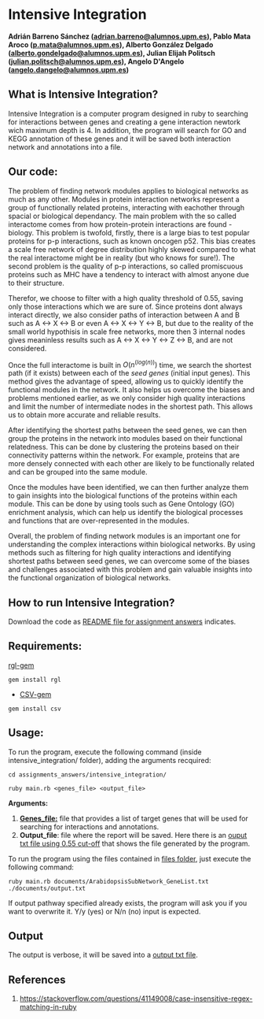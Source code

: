 # Intensive Integration
**Adrián Barreno Sánchez (adrian.barreno@alumnos.upm.es), Pablo Mata Aroco (p.mata@alumnos.upm.es), Alberto González Delgado (alberto.gondelgado@alumnos.upm.es), Julian Elijah Politsch (julian.politsch@alumnos.upm.es), Angelo D'Angelo (angelo.dangelo@alumnos.upm.es)**


## What is Intensive Integration?

Intensive Integration is a computer program designed in ruby to searching for interactions between genes and creating a gene interaction newtork wich maximum depth is 4. In addition, the program will search for GO and KEGG annotation of these genes and it will be saved both interaction network and annotations into a file.

## Our code:

The problem of finding network modules applies to biological networks as much as any other. Modules in protein interaction networks represent a group of functionally related proteins, interacting with eachother through spacial or biological dependancy. The main problem with the so called interactome comes from how protein-protein interactions are found -biology. This problem is twofold, firstly, there is a large bias to test popular proteins for p-p interactions, such as known oncogen p52. This bias creates a scale free network of degree distribution highly skewed compared to what the real interactome might be in reality (but who knows for sure!). The second problem is the quality of p-p interactions, so called promiscuous proteins such as MHC have a tendency to interact with almost anyone due to their structure. 

Therefor, we choose to filter with a high quality threshold of 0.55, saving only those interactions which we are sure of. Since proteins dont always interact directly, we also consider paths of interaction between A and B such as A <-> X <-> B or even A <-> X <-> Y <-> B, but due to the reality of the small world hypothisis in scale free networks, more then 3 internal nodes gives meaninless results such as A <-> X <-> Y <-> Z <-> B, and are not considered.

Once the full interactome is built in $O(n^(log(n)))$ time, we search the shortest path (if it exists) between each of the *seed genes* (initial input genes). This method gives the advantage of speed, allowing us to quickly identify the functional modules in the network. It also helps us overcome the biases and problems mentioned earlier, as we only consider high quality interactions and limit the number of intermediate nodes in the shortest path. This allows us to obtain more accurate and reliable results.

After identifying the shortest paths between the seed genes, we can then group the proteins in the network into modules based on their functional relatedness. This can be done by clustering the proteins based on their connectivity patterns within the network. For example, proteins that are more densely connected with each other are likely to be functionally related and can be grouped into the same module.

Once the modules have been identified, we can then further analyze them to gain insights into the biological functions of the proteins within each module. This can be done by using tools such as Gene Ontology (GO) enrichment analysis, which can help us identify the biological processes and functions that are over-represented in the modules.

Overall, the problem of finding network modules is an important one for understanding the complex interactions within biological networks. By using methods such as filtering for high quality interactions and identifying shortest paths between seed genes, we can overcome some of the biases and challenges associated with this problem and gain valuable insights into the functional organization of biological networks.

## How to run Intensive Integration?
Download the code as [README file for assignment answers](../README.md) indicates. 

## Requirements:
[rgl-gem](https://rubygems.org/gems/rgl/versions/0.2.2?locale=es)
```
gem install rgl 
```

* [CSV-gem](https://rubygems.org/gems/csv?locale=es)

```
gem install csv
```
## Usage:

To run the program, execute the following command (inside intensive_integration/ folder), adding the arguments recquired:

```
cd assignments_answers/intensive_integration/
```
```
ruby main.rb <genes_file> <output_file> 
```
**Arguments:**
1. **[Genes_file:](documents/ArabidopsisSubNetwork_GeneList.txt)** file that provides a list of target genes that will be used for searching for interactions and annotations.
2. **Output_file**: file where the report will be saved. Here there is an  [ouput txt file using 0.55 cut-off](documents/final_report_0.55.txt) that shows the file generated by the program.

To run the program using the files contained in [files folder](documents/), just execute the following command:
```
ruby main.rb documents/ArabidopsisSubNetwork_GeneList.txt ./documents/output.txt
```
If output pathway specified already exists, the program will ask you if you want to overwrite it. Y/y (yes) or N/n (no) input is expected.



## Output
The output is verbose, it will be saved into a [output txt file](documents/). 

## References

1. https://stackoverflow.com/questions/41149008/case-insensitive-regex-matching-in-ruby
